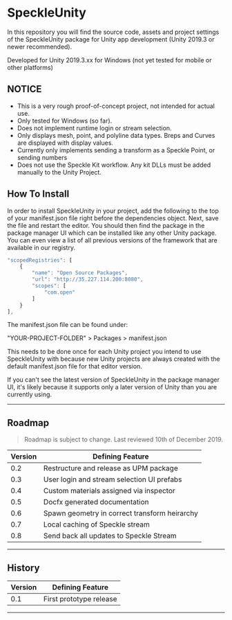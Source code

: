 # SpeckleUnity

In this repository you will find the source code, assets and project settings of the SpeckleUnity package for Unity app development (Unity 2019.3 or newer recommended).

Developed for Unity 2019.3.xx for Windows (not yet tested for mobile or other platforms)

## NOTICE

* This is a very rough proof-of-concept project, not intended for actual use.
* Only tested for Windows (so far).
* Does not implement runtime login or stream selection.
* Only displays mesh, point, and polyline data types. Breps and Curves are displayed with display values.
* Currently only implements sending a transform as a Speckle Point, or sending numbers
* Does not use the Speckle Kit workflow. Any kit DLLs must be added manually to the Unity Project. 

## How To Install

In order to install SpeckleUnity in your project, add the following to the top of your manifest.json file right before the dependencies object. Next, save the file and restart the editor. You should then find the package in the package manager UI which can be installed like any other Unity package. You can even view a list of all previous versions of the framework that are available in our registry.

``` js
"scopedRegistries": [
    {
        "name": "Open Source Packages",
        "url": "http://35.227.114.200:8080",
        "scopes": [
            "com.open"
        ]
    }
],
```

The manifest.json file can be found under:

"YOUR-PROJECT-FOLDER" > Packages > manifest.json

This needs to be done once for each Unity project you intend to use SpeckleUnity with because new Unity projects are always created with the default manifest.json file for that editor version.

If you can't see the latest version of SpeckleUnity in the package manager UI, it's likely because it supports only a later version of Unity than you are currently using.

---

## Roadmap

> Roadmap is subject to change. Last reviewed 10th of December 2019.

| Version | Defining Feature                  						  				    |
| ------- | --------------------------------------------------------------------------- |
| 0.2     | Restructure and release as UPM package									    |
| 0.3     | User login and stream selection UI prefabs								    |
| 0.4     | Custom materials assigned via inspector									    |
| 0.5     | Docfx generated documentation 												|
| 0.6     | Spawn geometry in correct transform heirarchy							    |
| 0.7     | Local caching of Speckle stream				                                |
| 0.8     | Send back all updates to Speckle Stream			                            |

---

## History

| Version | Defining Feature                  						  				    |
| ------- | --------------------------------------------------------------------------- |
| 0.1     | First prototype release										 			    |

---